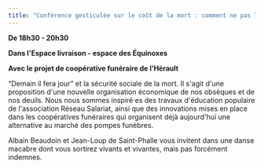 ```yaml
---
title: "Conférence gesticulée sur le coût de la mort : comment ne pas laisser ses vieux os au capitalisme ?"
---
```

__De **18h30 - 20h30**__

__Dans l'Espace livraison - espace des Équinoxes__

__Avec le projet de coopérative funéraire de l’Hérault__

“Demain il fera jour” et la sécurité sociale de la mort. Il s'agit d'une proposition d'une nouvelle organisation économique de nos obsèques et de nos deuils. Nous nous sommes inspiré·es des travaux d'éducation populaire de l'association Réseau Salariat, ainsi que des innovations mises en place dans les coopératives funéraires qui organisent déjà aujourd'hui une alternative au marché des pompes funèbres. 

Albain Beaudoin et Jean-Loup de Saint-Phalle vous invitent dans une danse macabre dont vous sortirez vivants et vivantes, mais pas forcément indemnes.